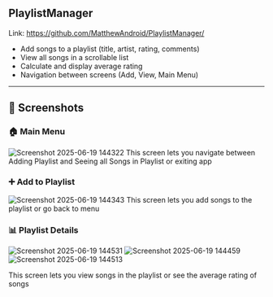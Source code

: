 

## PlaylistManager

Link: https://github.com/MatthewAndroid/PlaylistManager/
-  Add songs to a playlist (title, artist, rating, comments)
-  View all songs in a scrollable list
-  Calculate and display average rating
-  Navigation between screens (Add, View, Main Menu)

---

## 📸 Screenshots

### 🏠 Main Menu
![Screenshot 2025-06-19 144322](https://github.com/user-attachments/assets/b2294223-24c7-45c9-87d5-664f69c40ce3)
This screen lets you navigate between Adding Playlist and Seeing all Songs in Playlist or exiting app

### ➕ Add to Playlist
![Screenshot 2025-06-19 144343](https://github.com/user-attachments/assets/e94cb297-ec25-42cf-91dc-5133d4dcfd10)
This screen lets you add songs to the playlist or go back to menu

### 📊 Playlist Details

![Screenshot 2025-06-19 144531](https://github.com/user-attachments/assets/69d189f6-cf3c-49d3-8aa9-a8de2f193d3e)
![Screenshot 2025-06-19 144459](https://github.com/user-attachments/assets/1198f3f8-cce3-4a44-b365-ae045a39ed82)
![Screenshot 2025-06-19 144513](https://github.com/user-attachments/assets/8ace585d-4756-4d1c-a2e9-ddce41a84419)

This screen lets you view songs in the playlist or see the average rating of songs

